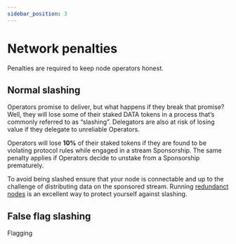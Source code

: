 ```yaml
---
sidebar_position: 3
---
```


# Network penalties
Penalties are required to keep node operators honest.

## Normal slashing
Operators promise to deliver, but what happens if they break that promise? Well, they will lose some of their staked DATA tokens in a process that’s commonly referred to as “slashing”. Delegators are also at risk of losing value if they delegate to unreliable Operators.

Operators will lose **10%** of their staked tokens if they are found to be violating protocol rules while engaged in a stream Sponsorship. The same penalty applies if Operators decide to unstake from a Sponsorship prematurely.

To avoid being slashed ensure that your node is connectable and up to the challenge of distributing data on the sponsored stream. Running [redundanct nodes](../network-roles/operators#node-redundancy-factor) is an excellent way to protect yourself against slashing.

## False flag slashing
Flagging
